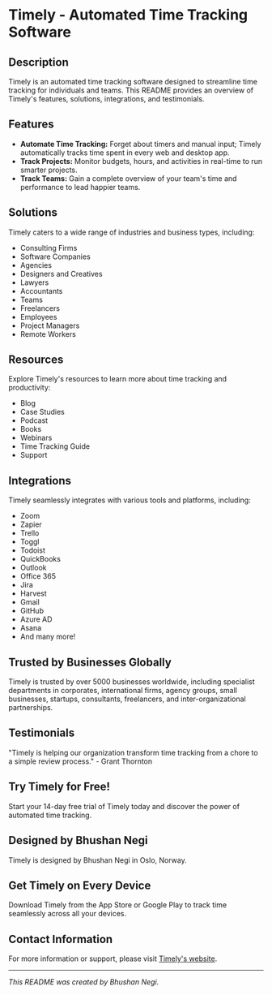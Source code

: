# Timely - Automated Time Tracking Software

## Description
Timely is an automated time tracking software designed to streamline time tracking for individuals and teams. This README provides an overview of Timely's features, solutions, integrations, and testimonials.

## Features
- **Automate Time Tracking:** Forget about timers and manual input; Timely automatically tracks time spent in every web and desktop app.
- **Track Projects:** Monitor budgets, hours, and activities in real-time to run smarter projects.
- **Track Teams:** Gain a complete overview of your team's time and performance to lead happier teams.

## Solutions
Timely caters to a wide range of industries and business types, including:
- Consulting Firms
- Software Companies
- Agencies
- Designers and Creatives
- Lawyers
- Accountants
- Teams
- Freelancers
- Employees
- Project Managers
- Remote Workers

## Resources
Explore Timely's resources to learn more about time tracking and productivity:
- Blog
- Case Studies
- Podcast
- Books
- Webinars
- Time Tracking Guide
- Support

## Integrations
Timely seamlessly integrates with various tools and platforms, including:
- Zoom
- Zapier
- Trello
- Toggl
- Todoist
- QuickBooks
- Outlook
- Office 365
- Jira
- Harvest
- Gmail
- GitHub
- Azure AD
- Asana
- And many more!

## Trusted by Businesses Globally
Timely is trusted by over 5000 businesses worldwide, including specialist departments in corporates, international firms, agency groups, small businesses, startups, consultants, freelancers, and inter-organizational partnerships.

## Testimonials
"Timely is helping our organization transform time tracking from a chore to a simple review process." - Grant Thornton

## Try Timely for Free!
Start your 14-day free trial of Timely today and discover the power of automated time tracking.

## Designed by Bhushan Negi
Timely is designed by Bhushan Negi in Oslo, Norway.

## Get Timely on Every Device
Download Timely from the App Store or Google Play to track time seamlessly across all your devices.

## Contact Information
For more information or support, please visit [Timely's website](https://timelyapp.com).

---

*This README was created by Bhushan Negi.*